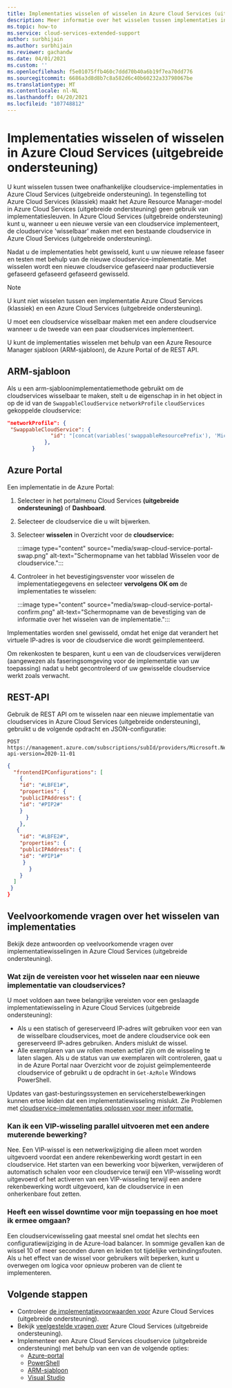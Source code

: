 ```yaml
---
title: Implementaties wisselen of wisselen in Azure Cloud Services (uitgebreide ondersteuning)
description: Meer informatie over het wisselen tussen implementaties in Azure Cloud Services (uitgebreide ondersteuning).
ms.topic: how-to
ms.service: cloud-services-extended-support
author: surbhijain
ms.author: surbhijain
ms.reviewer: gachandw
ms.date: 04/01/2021
ms.custom: ''
ms.openlocfilehash: f5e01075ffb460c7ddd70b40a6b19f7ea70dd776
ms.sourcegitcommit: 6686a3d8d8b7c8a582d6c40b60232a33798067be
ms.translationtype: MT
ms.contentlocale: nl-NL
ms.lasthandoff: 04/20/2021
ms.locfileid: "107748812"
---
```

# <a name="swap-or-switch-deployments-in-azure-cloud-services-extended-support"></a>Implementaties wisselen of wisselen in Azure Cloud Services (uitgebreide ondersteuning)

U kunt wisselen tussen twee onafhankelijke cloudservice-implementaties in Azure Cloud Services (uitgebreide ondersteuning). In tegenstelling tot Azure Cloud Services (klassiek) maakt het Azure Resource Manager-model in Azure Cloud Services (uitgebreide ondersteuning) geen gebruik van implementatiesleuven. In Azure Cloud Services (uitgebreide ondersteuning) kunt u, wanneer u een nieuwe versie van een cloudservice implementeert, de cloudservice 'wisselbaar' maken met een bestaande cloudservice in Azure Cloud Services (uitgebreide ondersteuning).

Nadat u de implementaties hebt gewisseld, kunt u uw nieuwe release faseer en testen met behulp van de nieuwe cloudservice-implementatie. Met wisselen wordt een nieuwe cloudservice gefaseerd naar productieversie gefaseerd gefaseerd gefaseerd gewisseld.

> [!NOTE]
> U kunt niet wisselen tussen een implementatie Azure Cloud Services (klassiek) en een Azure Cloud Services (uitgebreide ondersteuning).

U moet een cloudservice wisselbaar maken met een andere cloudservice wanneer u de tweede van een paar cloudservices implementeert.

U kunt de implementaties wisselen met behulp van een Azure Resource Manager sjabloon (ARM-sjabloon), de Azure Portal of de REST API.

## <a name="arm-template"></a>ARM-sjabloon

Als u een arm-sjabloonimplementatiemethode gebruikt om de cloudservices wisselbaar te maken, stelt u de eigenschap in in het object in op de id van de `SwappableCloudService` `networkProfile` `cloudServices` gekoppelde cloudservice:

```json
"networkProfile": {
 "SwappableCloudService": {
              "id": "[concat(variables('swappableResourcePrefix'), 'Microsoft.Compute/cloudServices/', parameters('cloudServicesToBeSwappedWith'))]"
            },
        }
```

## <a name="azure-portal"></a>Azure Portal

Een implementatie in de Azure Portal:

1. Selecteer in het portalmenu Cloud Services **(uitgebreide ondersteuning)** of **Dashboard**.
1. Selecteer de cloudservice die u wilt bijwerken.
1. Selecteer **wisselen** in Overzicht voor de **cloudservice:**

   :::image type="content" source="media/swap-cloud-service-portal-swap.png" alt-text="Schermopname van het tabblad Wisselen voor de cloudservice.":::

1. Controleer in het bevestigingsvenster voor wisselen de implementatiegegevens en selecteer **vervolgens OK om** de implementaties te wisselen:

   :::image type="content" source="media/swap-cloud-service-portal-confirm.png" alt-text="Schermopname van de bevestiging van de informatie over het wisselen van de implementatie.":::

Implementaties worden snel gewisseld, omdat het enige dat verandert het virtuele IP-adres is voor de cloudservice die wordt geïmplementeerd.

Om rekenkosten te besparen, kunt u een van de cloudservices verwijderen (aangewezen als faseringsomgeving voor de implementatie van uw toepassing) nadat u hebt gecontroleerd of uw gewisselde cloudservice werkt zoals verwacht.

## <a name="rest-api"></a>REST-API

Gebruik de REST API om te wisselen naar een nieuwe implementatie van cloudservices in Azure Cloud Services (uitgebreide ondersteuning), gebruikt u de volgende opdracht en JSON-configuratie:

```http
POST https://management.azure.com/subscriptions/subId/providers/Microsoft.Network/locations/region/setLoadBalancerFrontendPublicIpAddresses?api-version=2020-11-01
```

```json
{
  "frontendIPConfigurations": [
    {
    "id": "#LBFE1#",
    "properties": {
    "publicIPAddress": {
    "id": "#PIP2#"
    }
      }
    },
   {
    "id": "#LBFE2#",
    "properties": {
    "publicIPAddress": {
    "id": "#PIP1#"
     }
       }
    }
  ]
 }
}
```

## <a name="common-questions-about-swapping-deployments"></a>Veelvoorkomende vragen over het wisselen van implementaties

Bekijk deze antwoorden op veelvoorkomende vragen over implementatiewisselingen in Azure Cloud Services (uitgebreide ondersteuning).

### <a name="what-are-the-prerequisites-for-swapping-to-a-new-cloud-services-deployment"></a>Wat zijn de vereisten voor het wisselen naar een nieuwe implementatie van cloudservices?

U moet voldoen aan twee belangrijke vereisten voor een geslaagde implementatiewisseling in Azure Cloud Services (uitgebreide ondersteuning):

* Als u een statisch of gereserveerd IP-adres wilt gebruiken voor een van de wisselbare cloudservices, moet de andere cloudservice ook een gereserveerd IP-adres gebruiken. Anders mislukt de wissel.
* Alle exemplaren van uw rollen moeten actief zijn om de wisseling te laten slagen. Als u de status van uw exemplaren wilt controleren, gaat u in de Azure Portal naar Overzicht voor de zojuist geïmplementeerde cloudservice of gebruikt u de opdracht in  `Get-AzRole` Windows PowerShell.

Updates van gast-besturingssystemen en serviceherstelbewerkingen kunnen ertoe leiden dat een implementatiewisseling mislukt. Zie Problemen met [cloudservice-implementaties oplossen voor meer informatie.](../cloud-services/cloud-services-troubleshoot-deployment-problems.md)

### <a name="can-i-make-a-vip-swap-in-parallel-with-another-mutating-operation"></a>Kan ik een VIP-wisseling parallel uitvoeren met een andere muterende bewerking?

Nee. Een VIP-wissel is een netwerkwijziging die alleen moet worden uitgevoerd voordat een andere rekenbewerking wordt gestart in een cloudservice. Het starten van een bewerking voor bijwerken, verwijderen of automatisch schalen voor een cloudservice terwijl een VIP-wisseling wordt uitgevoerd of het activeren van een VIP-wisseling terwijl een andere rekenbewerking wordt uitgevoerd, kan de cloudservice in een onherkenbare fout zetten.

### <a name="does-a-swap-incur-downtime-for-my-application-and-how-should-i-handle-it"></a>Heeft een wissel downtime voor mijn toepassing en hoe moet ik ermee omgaan?

Een cloudservicewisseling gaat meestal snel omdat het slechts een configuratiewijziging in de Azure-load balancer. In sommige gevallen kan de wissel 10 of meer seconden duren en leiden tot tijdelijke verbindingsfouten. Als u het effect van de wissel voor gebruikers wilt beperken, kunt u overwegen om logica voor opnieuw proberen van de client te implementeren.

## <a name="next-steps"></a>Volgende stappen 

* Controleer [de implementatievoorwaarden voor](deploy-prerequisite.md) Azure Cloud Services (uitgebreide ondersteuning).
* Bekijk [veelgestelde vragen over](faq.md) Azure Cloud Services (uitgebreide ondersteuning).
* Implementeer een Azure Cloud Services cloudservice (uitgebreide ondersteuning) met behulp van een van de volgende opties:
  * [Azure-portal](deploy-portal.md)
  * [PowerShell](deploy-powershell.md)
  * [ARM-sjabloon](deploy-template.md)
  * [Visual Studio](deploy-visual-studio.md)
